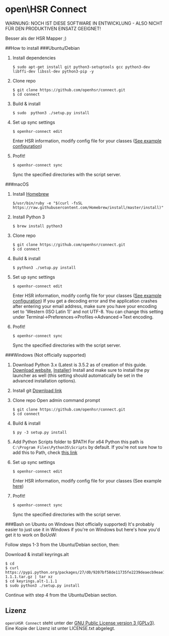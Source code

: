 # open\HSR Connect

WARNUNG: NOCH IST DIESE SOFTWARE IN ENTWICKLUNG - ALSO NICHT FÜR DEN PRODUKTIVEN EINSATZ GEEIGNET!

Besser als der HSR Mapper ;)

##How to install
###Ubuntu/Debian
1. Install dependencies

    ```
    $ sudo apt-get install git python3-setuptools gcc python3-dev libffi-dev libssl-dev python3-pip -y
    ```

2. Clone repo

    ```
    $ git clone https://github.com/openhsr/connect.git
    $ cd connect
    ```
	
3. Build & install

    ```
    $ sudo  python3 ./setup.py install
    ```
	
4. Set up sync settings

    ```
    $ openhsr-connect edit
    ```
	
    Enter HSR information, modify config file for your classes ([See example configuration](https://github.com/openhsr/connect/blob/master/docs/config.example.yaml))

5. Profit!

    ```
    $ openhsr-connect sync
    ```
	
    Sync the specified directories with the script server.


###macOS
1. Install [Homebrew](http://brew.sh/)

    ```
    $/usr/bin/ruby -e "$(curl -fsSL https://raw.githubusercontent.com/Homebrew/install/master/install)"
    ```
	

2. Install Python 3

    ```
    $ brew install python3
    ```

3. Clone repo

    ```
    $ git clone https://github.com/openhsr/connect.git
    $ cd connect
    ```

	
4. Build & install

    ```
    $ python3 ./setup.py install
    ```

	
5. Set up sync settings

    ```
    $ openhsr-connect edit
    ```
	
    Enter HSR information, modify config file for your classes ([See example configuration](https://github.com/openhsr/connect/blob/master/docs/config.example.yaml))
    If you get a decoding error and the application crashes after entering your email address, make sure you have your encoding set to 'Western (ISO Latin 1)' and not UTF-8. You can change this setting under Terminal->Preferences->Profiles->Advanced->Text encoding.

6. Profit!

    ```
    $ openhsr-connect sync
    ```
	
    Sync the specified directories with the script server.


###Windows (Not officially supported)
1. Download Python 3.x (Latest is 3.5.2 as of creation of this guide. [Download website](https://www.python.org/downloads/release/python-352/), [Installer](https://www.python.org/ftp/python/3.5.2/python-3.5.2-amd64.exe))
    Install and make sure to install the py launcher as well (this setting should automatically be set in the advanced installation options).

2. Install git
    [Download link](https://git-scm.com/download/win)

3. Clone repo
    Open admin command prompt

    ```
    $ git clone https://github.com/openhsr/connect.git
    $ cd connect
    ```
	

4. Build & install

    ```
    $ py -3 setup.py install
    ```
	

5. Add Python Scripts folder to $PATH
    For x64 Python this path is ```C:\Program Files\Python35\Scripts``` by default. If you're not sure how to add this to Path, check [this link](http://www.computerhope.com/issues/ch000549.htm)

6. Set up sync settings

    ```
    $ openhsr-connect edit
    ```
	
    Enter HSR information, modify config file for your classes (See example [here](https://github.com/openhsr/connect/blob/master/docs/config.example.yaml))

7. Profit!

    ```
    $ openhsr-connect sync
    ```
	
    Sync the specified directories with the script server.

###Bash on Ubuntu on Windows (Not officially supported)
It's probably easier to just use it in Windows if you're on Windows but here's how you'd get it to work on BoUoW:

Follow steps 1-3 from the Ubuntu/Debian section, then:

Download & install keyrings.alt

```
$ cd
$ curl https://pypi.python.org/packages/27/d0/9207bf58de11735fe2239deaecb9eae1084e2887077a700ac8aa27bd8159/keyrings.alt-1.1.1.tar.gz | tar xz
$ cd keyrings.alt-1.1.1
$ sudo python3 ./setup.py install
```

Continue with step 4 from the Ubuntu/Debian section.


 
## Lizenz

```open\HSR Connect``` steht unter der [GNU Public License version 3 (GPLv3)](https://www.gnu.org/licenses/gpl-3.0.html). Eine Kopie der Lizenz ist unter LICENSE.txt abgelegt.

